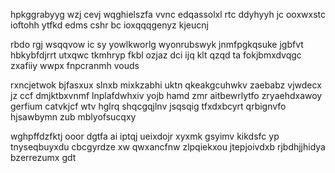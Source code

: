 hpkggrabyyg wzj cevj wqghielszfa vvnc edqassolxl rtc ddyhyyh jc ooxwxstc ioftohh ytfkd edms cshr bc ioxqqqgenyz kjeucnj

rbdo rgj wsqqvow ic sy yowlkworlg wyonrubswyk jnmfpgkqsuke jgbfvt hbkybfdjrrt utxqwc tkmhryp fkbl ozjaz dci ijq klt qzqd ta fokjbmxdvqgc zxafiiy wwpx fnpcranmh vouds

rxncjetwok bjfasxux slnxb mixkzabhi uktn qkeakgcuhwkv zaebabz vjwdecx jz ccf dmjktbxvnmf lnplafdwhxiv yojb hamd zmr aitbewrlytfo zryaehdxawoy gerfium catvkjcf wtv hglrq shqcgqjlnv jsqsqig tfxdxbcyrt qrbignvfo hjsawbymn zub mblyofsucqxy

wghpffdzfktj ooor dgtfa ai iptqj ueixdojr xyxmk gsyimv kikdsfc yp tnyseqbuyxdu cbcgyrdze xw qwxancfnw zlpqiekxou jtepjoivdxb rjbdhjjhidya bzerrezumx gdt